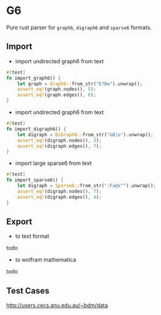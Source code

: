 # G6

Pure rust parser for `graph6`, `digraph6` and `sparse6` formats.

## Import

- import undirected graph6 from text

```rust
#[test]
fn import_graph6() {
    let graph = Graph6::from_str("E?Bw").unwrap();
    assert_eq!(graph.nodes(), 5);
    assert_eq!(graph.edges(), 6);
}
```

- import undirected graph6 from text

```rust
#[test]
fn import_digraph6() {
    let digraph = DiGraph6::from_str("&B|o").unwrap();
    assert_eq!(digraph.nodes(), 3);
    assert_eq!(digraph.edges(), 7);
}
```

- import large sparse6 from text

```rust
#[test]
fn import_sparse6() {
    let digraph = Sparse6::from_str(":Fa@x^").unwrap();
    assert_eq!(digraph.nodes(), 7);
    assert_eq!(digraph.edges(), 4);
}
```

## Export

- to text format

todo

- to wolfram mathematica

todo

## Test Cases

http://users.cecs.anu.edu.au/~bdm/data